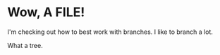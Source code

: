 # Wow, A FILE!
I'm checking out how to best work with branches.  I like to branch a
lot.

What a tree.
